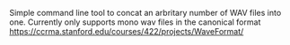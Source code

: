 Simple command line tool to concat an arbritary number of WAV files into one.
Currently only supports mono wav files in the canonical format https://ccrma.stanford.edu/courses/422/projects/WaveFormat/
